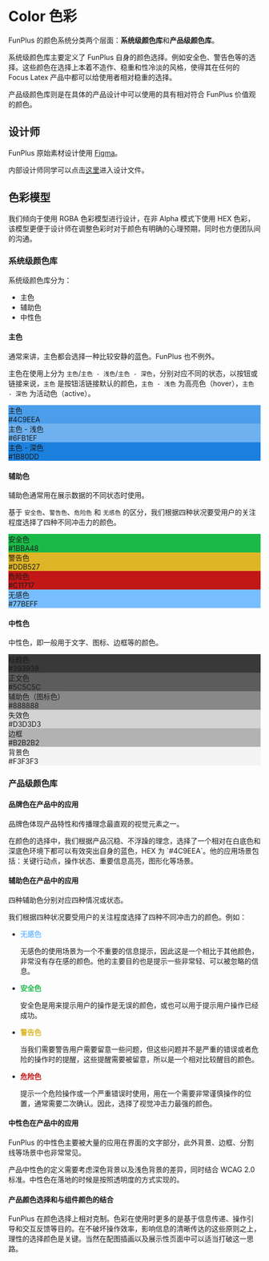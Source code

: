 # Color 色彩

FunPlus 的颜色系统分类两个层面：**系统级颜色库**和**产品级颜色库**。

系统级颜色库主要定义了 FunPlus 自身的颜色选择。例如安全色、警告色等的选择。这些颜色在选择上本着不造作、稳重和性冷淡的风格，使得其在任何的 Focus Latex 产品中都可以给使用者相对稳重的选择。

产品级颜色库则是在具体的产品设计中可以使用的具有相对符合 FunPlus 价值观的颜色。

## 设计师
FunPlus 原始素材设计使用 [Figma](https://www.figma.com/)。

内部设计师同学可以点击[这里](https://www.figma.com/file/iGKHWPbJhnxvIR75rleJXY/FunPlus?node-id=65%3A2)进入设计文件。

## 色彩模型
我们倾向于使用 RGBA 色彩模型进行设计，在非 Alpha 模式下使用 HEX 色彩，该模型更便于设计师在调整色彩时对于颜色有明确的心理预期，同时也方便团队间的沟通。

### 系统级颜色库
系统级颜色库分为：
- 主色
- 辅助色
- 中性色

#### 主色
通常来讲，主色都会选择一种比较安静的蓝色。FunPlus 也不例外。

主色在使用上分为 `主色`/`主色 - 浅色`/`主色 - 深色`，分别对应不同的状态，以按钮或链接来说，`主色` 是按钮活链接默认的颜色，`主色 - 浅色` 为高亮色（hover），`主色 - 深色` 为活动色（active）。

<Row :gutter="15">
  <Col :span="3">
    <div class="color-board dark" style="background: #4C9EEA">
      <div class="name">主色</div>
      <div class="hex">#4C9EEA</div>
    </div>
  </Col>
  <Col :span="3">
    <div class="color-board dark" style="background: #6FB1EF">
      <div class="name">主色 - 浅色</div>
      <div class="hex">#6FB1EF</div>
    </div>
  </Col>
  <Col :span="3">
    <div class="color-board dark" style="background: #1B80DD">
      <div class="name">主色 - 深色</div>
      <div class="hex">#1B80DD</div>
    </div>
  </Col>
  <Col :span="3"></Col>
</Row>

#### 辅助色
辅助色通常用在展示数据的不同状态时使用。

基于 `安全色`、`警告色`、`危险色` 和 `无感色` 的区分，我们根据四种状况要受用户的关注程度选择了四种不同冲击力的颜色。

<Row :gutter="15">
  <Col :span="3">
    <div class="color-board dark" style="background: #1BBA48">
      <div class="name">安全色</div>
      <div class="hex">#1BBA48</div>
    </div>
  </Col>
  <Col :span="3">
    <div class="color-board dark" style="background: #DDB527">
      <div class="name">警告色</div>
      <div class="hex">#DDB527</div>
    </div>
  </Col>
  <Col :span="3">
    <div class="color-board dark" style="background: #C11717">
      <div class="name">危险色</div>
      <div class="hex">#C11717</div>
    </div>
  </Col>
  <Col :span="3">
    <div class="color-board dark" style="background: #77BEFF">
      <div class="name">无感色</div>
      <div class="hex">#77BEFF</div>
    </div>
  </Col>
</Row>

#### 中性色
中性色，即一般用于文字、图标、边框等的颜色。

<Row :gutter="15">
  <Col :span="3">
    <div class="color-board dark" style="background: #393939">
      <div class="name">标题色</div>
      <div class="hex">#393939</div>
    </div>
  </Col>
  <Col :span="3">
    <div class="color-board dark" style="background: #5C5C5C">
      <div class="name">正文色</div>
      <div class="hex">#5C5C5C</div>
    </div>
  </Col>
  <Col :span="3">
    <div class="color-board dark" style="background: #888888">
      <div class="name">辅助色（图标色）</div>
      <div class="hex">#888888</div>
    </div>
  </Col>
  <Col :span="3">
    <div class="color-board dark" style="background: #D3D3D3">
      <div class="name">失效色</div>
      <div class="hex">#D3D3D3</div>
    </div>
  </Col>
</Row>
<Row :gutter="15">
  <Col :span="3">
    <div class="color-board dark" style="background: #B2B2B2">
      <div class="name">边框</div>
      <div class="hex">#B2B2B2</div>
    </div>
  </Col>
  <Col :span="3">
    <div class="color-board light" style="background: #F3F3F3">
      <div class="name">背景色</div>
      <div class="hex">#F3F3F3</div>
    </div>
  </Col>
  <Col :span="3"></Col>
  <Col :span="3"></Col>
</Row>

### 产品级颜色库

#### 品牌色在产品中的应用

<Row :gutter="15">
  <Col :span="8">
    <p>品牌色体现产品特性和传播理念最直观的视觉元素之一。</p>
    <p>在颜色的选择中，我们根据产品沉稳、不浮躁的理念，选择了一个相对在白底色和深底色环境下都可以有效突出自身的蓝色，HEX 为 `#4C9EEA`。他的应用场景包括：关键行动点，操作状态、重要信息高亮，图形化等场景。</p>
  </Col>
  <Col :span="4"></Col>
</Row>

#### 辅助色在产品中的应用

<Row :gutter="15">
  <Col :span="8">
    <p>四种辅助色分别对应四种情况或状态。</p>
    <p>我们根据四种状况要受用户的关注程度选择了四种不同冲击力的颜色。例如：</p>
    <ul>
      <li>
        <span style="color: #77BEFF; font-weight: 600;">无感色</span>
        <p>无感色的使用场景为一个不重要的信息提示，因此这是一个相比于其他颜色，非常没有存在感的颜色。他的主要目的也是提示一些非常轻、可以被忽略的信息。</p>
      </li>
      <li>
        <span style="color: #1BBA48; font-weight: 600;">安全色</span>
        <p>安全色是用来提示用户的操作是无误的颜色，或也可以用于提示用户操作已经成功。</p>
      </li>
      <li>
        <span style="color: #DDB527; font-weight: 600;">警告色</span>
        <p>当我们需要警告用户需要留意一些问题，但这些问题并不是严重的错误或者危险的操作时的提醒，这些提醒需要被留意，所以是一个相对比较醒目的颜色。</p>
      </li>
      <li>
        <span style="color: #C11717; font-weight: 600;">危险色</span>
        <p>提示一个危险操作或一个严重错误时使用，用在一个需要非常谨慎操作的位置，通常需要二次确认。因此，选择了视觉冲击力最强的颜色。</p>
      </li>
    </ul>
  </Col>
  <Col :span="4"></Col>
</Row>

#### 中性色在产品中的应用

<Row :gutter="15">
  <Col :span="8">
    <p>FunPlus 的中性色主要被大量的应用在界面的文字部分，此外背景、边框、分割线等场景中也非常常见。</p>
    <p>产品中性色的定义需要考虑深色背景以及浅色背景的差异，同时结合 WCAG 2.0 标准。中性色在落地的时候是按照透明度的方式实现的。</p>
  </Col>
  <Col :span="4"></Col>
</Row>

#### 产品颜色选择和与组件颜色的结合
FunPlus 在颜色选择上相对克制。色彩在使用时更多的是基于信息传递、操作引导和交互反馈等目的。在不破坏操作效率，影响信息的清晰传达的这些原则之上，理性的选择颜色是关键。当然在配图插画以及展示性页面中可以适当打破这一思路。
